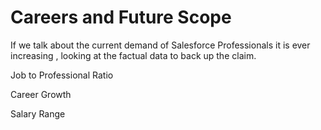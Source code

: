 # Careers and Future Scope

If we talk about the current demand of Salesforce Professionals it is ever increasing , looking at the factual data to back up the claim.

Job to Professional Ratio

Career Growth

Salary Range